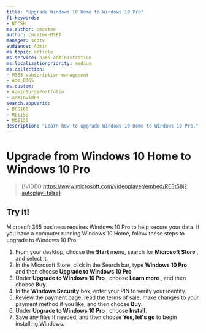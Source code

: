 ```yaml
---
title: "Upgrade Windows 10 Home to Windows 10 Pro"
f1.keywords:
- NOCSH
ms.author: cmcatee
author: cmcatee-MSFT
manager: scotv
audience: Admin
ms.topic: article
ms.service: o365-administration
ms.localizationpriority: medium
ms.collection: 
- M365-subscription-management 
- Adm_O365
ms.custom: 
- AdminSurgePortfolio
- adminvideo
search.appverid:
- BCS160
- MET150
- MOE150
description: "Learn how to upgrade Windows 10 Home to Windows 10 Pro."
---
```

# Upgrade from Windows 10 Home to Windows 10 Pro

> [!VIDEO https://www.microsoft.com/videoplayer/embed/RE3t58j?autoplay=false]

## Try it!

Microsoft 365 business requires Windows 10 Pro to help secure your data. If you have a computer running Windows 10 Home, follow these steps to upgrade to Windows 10 Pro.

1. From your desktop, choose the  **Start**  menu, search for  **Microsoft Store** , and select it.
2. In the Microsoft Store, click in the Search bar, type  **Windows 10 Pro** , and then choose  **Upgrade to Windows 10 Pro**.
3. Under  **Upgrade to Windows 10 Pro** , choose  **Learn more** , and then choose  **Buy**.
4. In the  **Windows Security**  box, enter your PIN to verify your identity.
5. Review the payment page, read the terms of sale, make changes to your payment method if you like, and then choose  **Buy**.
6. Under  **Upgrade to Windows 10 Pro** , choose  **Install**.
7. Save any files if needed, and then choose  **Yes, let&#39;s go**  to begin installing Windows.